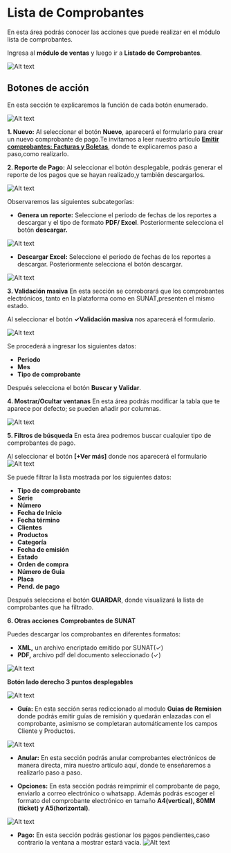 # Lista de Comprobantes 

En esta área podrás conocer las acciones que puede realizar en el módulo lista de comprobantes.

Ingresa al **módulo de ventas** y luego ir a **Listado de Comprobantes**.

![Alt text](img/1_notas.jpg)

## Botones de acción

En esta sección te explicaremos la función de cada botón enumerado.

![Alt text](img/2_bot_accion_1.jpg)

**1. Nuevo:**
Al seleccionar el botón **Nuevo**, aparecerá el formulario para crear un nuevo comprobante de pago.Te invitamos a leer nuestro artículo **[Emitir comprobantes: Facturas y Boletas](https://fastura.github.io/documentacion/ventas/Emitir-comprobantes-Facturas-y-Boletas)**, donde te explicaremos paso a paso,como realizarlo.

**2. Reporte de Pago:**
Al seleccionar el botón desplegable, podrás generar el reporte de los pagos que se hayan realizado,y también descargarlos.

![Alt text](img/33_reporte_de_pago.jpg)

Observaremos las siguientes subcategorías:

- **Genera un reporte:** Seleccione el periodo de fechas de los reportes a descargar y el tipo de formato **PDF/ Excel**. Posteriormente selecciona el botón **descargar.**

![Alt text](img/4_reporte_de_pagos.jpg)

- **Descargar Excel:** Seleccione el periodo de fechas de los reportes a descargar. Posteriormente selecciona el botón descargar.

![Alt text](img/5_reporte_excel.jpg)

**3. Validación masiva**
En esta sección se corroborará que los comprobantes electrónicos, tanto en la plataforma como en SUNAT,presenten el mismo estado.

Al seleccionar el botón **✓Validación masiva** nos aparecerá el formulario.

![Alt text](img/6_validacion_masiva.jpg)

Se procederá a ingresar los siguientes datos:

- **Periodo**
- **Mes**
- **Tipo de comprobante**

Después selecciona el botón **Buscar y Validar**.

**4. Mostrar/Ocultar ventanas**
En esta área podrás modificar la tabla que te aparece por defecto; se pueden añadir por columnas.

![Alt text](img/7_mostrar_ocultar-ventanas.jpg)

**5. Filtros de búsqueda**
En esta área podremos buscar cualquier tipo de comprobantes de pago.

Al seleccionar el botón **[+Ver más]** donde nos aparecerá el formulario
![Alt text](img/8_filtros_de_busqueda.jpg)

Se puede filtrar la lista mostrada por los siguientes datos:

- **Tipo de comprobante**
- **Serie**
- **Número**
- **Fecha de Inicio**
- **Fecha término**
- **Clientes**
- **Productos**
- **Categoría**
- **Fecha de emisión**
- **Estado**
- **Orden de compra**
- **Número de Guia**
- **Placa**
- **Pend. de pago**

Después selecciona el botón **GUARDAR**, donde visualizará la lista de comprobantes que ha filtrado.

**6. Otras acciones**
**Comprobantes de SUNAT**

Puedes descargar los comprobantes en diferentes formatos:

- **XML,** un archivo encriptado emitido por SUNAT(✓)
- **PDF,** archivo pdf del documento seleccionado (✓)

![Alt text](img/9_comprobantes_de_sunat.jpg)

**Botón lado derecho 3 puntos desplegables**

![Alt text](img/12_3puntitos.jpg)

- **Guía:** En esta sección seras rediccionado al modulo **Guias de Remision** donde podrás emitir guías de remisión y quedarán enlazadas con el comprobante, asimismo se completaran automáticamente los campos Cliente y Productos.

![Alt text](img/13_guia_de_remision.jpg)

- **Anular:** En esta sección podrás anular comprobantes electrónicos de manera directa, mira nuestro artículo aquí, donde te enseñaremos a realizarlo paso a paso.

- **Opciones:** En esta sección podrás reimprimir el comprobante de pago, enviarlo a correo electrónico o whatsapp. Además podrás escoger el formato del comprobante electrónico en tamaño **A4(vertical), 80MM (ticket) y A5(horizontal)**.

![Alt text](img/ultimo_emitir.jpg)

- **Pago:** En esta sección podrás gestionar los pagos pendientes,caso contrario la ventana a mostrar estará vacia.
![Alt text](img/14__pago.jpg)
